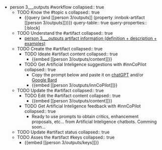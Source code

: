 
- person 3___outputs #workflow
   collapsed:: true
  - TODO Know the #topic s
    collapsed:: true
    - {{query (and [[person 3/outputs]] (property :innbok-artifact [[person 3/outputs]]))}}
      query-table:: true
      query-properties:: [:block]
  - TODO Understand the #artifact
    collapsed:: true
    - [person 3___outputs artifact information (definition + description + examples)](https://go.innbok.com/#/page/innBoK%2Fperson-%28id%29%2Foutputs%2Finfo)
  - TODO Create the #artifact
     collapsed:: true
    - TODO Ideate #artifact content
      collapsed:: true
      - {{embed [[person 3/outputs/content]]}}
    - TODO Get Artificial Inteligence suggestions with #innCoPilot
      collapsed:: true
      - Copy the prompt below and paste it on [chatGPT](https://chat.openai.com) and/or [Google Bard](https://bard.google.com/chat)
      - {{embed [[person 3/outputs/innCoPilot]]}}
  - TODO Update the #artifact
    collapsed:: true
    - TODO Edit the #artifact content
     collapsed:: true
      - {{embed [[person 3/outputs/content]]}}
    - TODO Get Artificial Inteligence feedback with #innCoPilot
      collapsed:: true
      - Ready to use prompts to obtain critics, enhancement proposals, etc... from Artificial Inteligence chatbots. Comming soon...
  - TODO Update #artifact status
    collapsed:: true
  - TODO Asses the #artifact #keys
    collapsed:: true
    - {{embed [[person 3/outputs/keys]]}}




